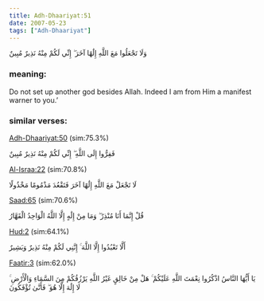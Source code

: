 ```yaml
---
title: Adh-Dhaariyat:51
date: 2007-05-23
tags: ["Adh-Dhaariyat"]
---
```

وَلَا تَجْعَلُوا مَعَ اللَّهِ إِلَٰهًا آخَرَ ۖ إِنِّي لَكُمْ مِنْهُ نَذِيرٌ مُبِينٌ
### meaning: 
Do not set up another god besides Allah. Indeed I am from Him a manifest warner to you.’
### similar verses: 

[Adh-Dhaariyat:50](/51/50) (sim:75.3%)

فَفِرُّوا إِلَى اللَّهِ ۖ إِنِّي لَكُمْ مِنْهُ نَذِيرٌ مُبِينٌ

[Al-Israa:22](/17/22) (sim:70.8%)

لَا تَجْعَلْ مَعَ اللَّهِ إِلَٰهًا آخَرَ فَتَقْعُدَ مَذْمُومًا مَخْذُولًا

[Saad:65](/38/65) (sim:70.6%)

قُلْ إِنَّمَا أَنَا مُنْذِرٌ ۖ وَمَا مِنْ إِلَٰهٍ إِلَّا اللَّهُ الْوَاحِدُ الْقَهَّارُ

[Hud:2](/11/2) (sim:64.1%)

أَلَّا تَعْبُدُوا إِلَّا اللَّهَ ۚ إِنَّنِي لَكُمْ مِنْهُ نَذِيرٌ وَبَشِيرٌ

[Faatir:3](/35/3) (sim:62.0%)

يَا أَيُّهَا النَّاسُ اذْكُرُوا نِعْمَتَ اللَّهِ عَلَيْكُمْ ۚ هَلْ مِنْ خَالِقٍ غَيْرُ اللَّهِ يَرْزُقُكُمْ مِنَ السَّمَاءِ وَالْأَرْضِ ۚ لَا إِلَٰهَ إِلَّا هُوَ ۖ فَأَنَّىٰ تُؤْفَكُونَ
